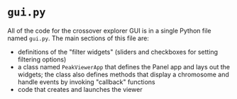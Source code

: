 # `gui.py`

All of the code for the crossover explorer GUI is in a single Python file
named `gui.py`.
The main sections of this file are:

* definitions of the "filter widgets" (sliders and checkboxes for setting filtering options)
* a class named `PeakViewerApp` that defines the Panel app and lays out the widgets;
the class also defines methods that display a chromosome and handle events by invoking "callback" functions
* code that creates and launches the viewer

